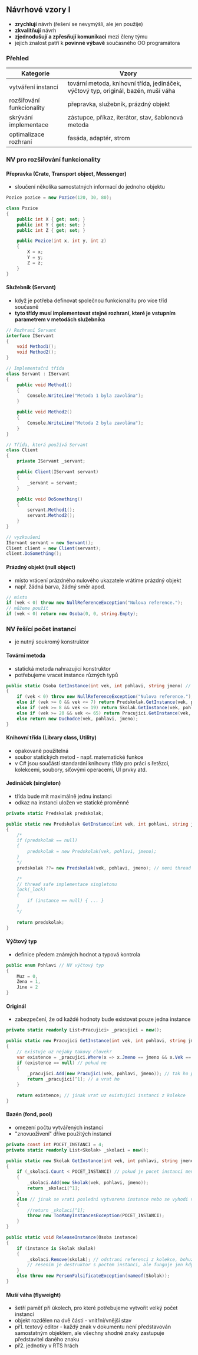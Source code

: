 ## Návrhové vzory I
* **zrychlují** návrh (řešení se nevymýšlí, ale jen použije)
* **zkvalitňují** návrh
* **zjednodušují a zpřesňují komunikaci** mezi členy týmu
* jejich znalost patří k **povinné výbavě** současného OO programátora

### Přehled
| Kategorie  | Vzory  |
|---|---|
| vytváření instancí  | tovární metoda, knihovní třída, jedináček, výčtový typ, originál, bazén, muší váha  |
| rozšiřování funkcionality  |  přepravka, služebník, prázdný objekt |
| skrývání implementace | zástupce, příkaz, iterátor, stav, šablonová metoda |
| optimalizace rozhraní | fasáda, adaptér, strom |

### NV pro rozšiřování funkcionality

#### Přepravka (Crate, Transport object, Messenger)
* sloučení několika samostatných informací do jednoho objektu
```csharp
Pozice pozice = new Pozice(120, 30, 80);

class Pozice
{
    public int X { get; set; }
    public int Y { get; set; }
    public int Z { get; set; }

    public Pozice(int x, int y, int z)
    {
        X = x;
        Y = y;
        Z = z;
    }
}

```

#### Služebník (Servant)
*	když je potřeba definovat společnou funkcionalitu pro více tříd současně
*	**tyto třídy musí implementovat stejné rozhraní, které je vstupním parametrem v metodách služebníka**
```csharp
// Rozhraní Servant
interface IServant
{
    void Method1();
    void Method2();
}

// Implementační třída
class Servant : IServant
{
    public void Method1()
    {
        Console.WriteLine("Metoda 1 byla zavolána");
    }

    public void Method2()
    {
        Console.WriteLine("Metoda 2 byla zavolána");
    }
}

// Třída, která používá Servant
class Client
{
    private IServant _servant;

    public Client(IServant servant)
    {
        _servant = servant;
    }

    public void DoSomething()
    {
        servant.Method1();
        servant.Method2();
    }
}

// vyzkoušení
IServant servant = new Servant();
Client client = new Client(servant);
client.DoSomething();
```

#### Prázdný objekt (null object)
* místo vrácení prázdného nulového ukazatele vrátíme prázdný objekt
* např. žádná barva, žádný směr apod.
```csharp
// místo 
if (vek < 0) throw new NullReferenceException("Nulova reference.");
// můžeme použít
if (vek < 0) return new Osoba(0, 0, string.Empty);
```

### NV řešící počet instancí
* je nutný soukromý konstruktor

#### Tovární metoda
* statická metoda nahrazující konstruktor
* potřebujeme vracet instance různých typů
```csharp
public static Osoba GetInstance(int vek, int pohlavi, string jmeno) // tovární metoda
{
    if (vek < 0) throw new NullReferenceException("Nulova reference.");
    else if (vek >= 0 && vek <= 7) return Predskolak.GetInstance(vek, pohlavi, jmeno);
    else if (vek >= 8 && vek <= 19) return Skolak.GetInstance(vek, pohlavi, jmeno);
    else if (vek >= 20 && vek <= 65) return Pracujici.GetInstance(vek, pohlavi, jmeno);
    else return new Duchodce(vek, pohlavi, jmeno);
}

```

#### Knihovní třída (Library class, Utility)
*	opakovaně použitelná
*	soubor statických metod - např. matematické funkce
*	v C# jsou součástí standardní knihovny třídy pro práci s řetězci, kolekcemi, soubory, síťovými operacemi, UI prvky atd.

#### Jedináček (singleton)
*	třída bude mít maximálně jednu instanci
*	odkaz na instanci uložen ve statické proměnné
```csharp
private static Predskolak predskolak;

public static new Predskolak GetInstance(int vek, int pohlavi, string jmeno) // singleton = jedináček
{
    /*
    if (predskolak == null)
    {
        predskolak = new Predskolak(vek, pohlavi, jmeno);
    }
    */
    predskolak ??= new Predskolak(vek, pohlavi, jmeno); // neni thread safe

    /*
    // thread safe implementace singletonu
    lock(_lock)
    {
        if (instance == null) { ... }
    }
    */

    return predskolak;
}
```

#### Výčtový typ
* definice předem známých hodnot a typová kontrola
```csharp
public enum Pohlavi // NV výčtový typ
{
    Muz = 0,
    Zena = 1,
    Jine = 2
}
```

#### Originál
* zabezpečení, že od každé hodnoty bude existovat pouze jedna instance
```csharp
private static readonly List<Pracujici> _pracujici = new();

public static new Pracujici GetInstance(int vek, int pohlavi, string jmeno) // originál
{
    // existuje uz nejaky takovy clovek?
    var existence = _pracujici.Where(x => x.Jmeno == jmeno && x.Vek == vek && (int)x.Pohlavi == pohlavi).FirstOrDefault();
    if (existence == null) // pokud ne
    {
        _pracujici.Add(new Pracujici(vek, pohlavi, jmeno)); // tak ho pridej
        return _pracujici[^1]; // a vrat ho
    }

    return existence; // jinak vrat uz existujici instanci z kolekce
}
```

#### Bazén (fond, pool)
* omezení počtu vytvářených instancí
* "znovuoživení" dříve použitých instancí
```csharp
private const int POCET_INSTANCI = 4;
private static readonly List<Skolak> _skolaci = new();

public static new Skolak GetInstance(int vek, int pohlavi, string jmeno) // pool = bazén
{
    if (_skolaci.Count < POCET_INSTANCI) // pokud je pocet instanci mensi nez POCET_INSTANCI, vytvori se nova instance
    {
        _skolaci.Add(new Skolak(vek, pohlavi, jmeno));
        return _skolaci[^1];
    }
    else // jinak se vrati posledni vytvorena instance nebo se vyhodi vyjimka
    {
        //return _skolaci[^1];
        throw new TooManyInstancesException(POCET_INSTANCI);
    }
}

public static void ReleaseInstance(Osoba instance)
{
    if (instance is Skolak skolak)
    {
        _skolaci.Remove(skolak); // odstrani referenci z kolekce, bohuzel si muzu udrzet kopii
        // resenim je destruktor s poctem instanci, ale funguje jen kdyz neni garbage collector
    }
    else throw new PersonFalsificateException(nameof(Skolak));
}
```

#### Muší váha (flyweight)
* šetří paměť při úkolech, pro které potřebujeme vytvořit velký počet instancí
* objekt rozdělen na dvě části - vnitřní/vnější stav
* př1. textový editor - každý znak v dokumentu není představován samostatným objektem, ale všechny shodné znaky zastupuje představitel daného znaku
* př2. jednotky v RTS hrách